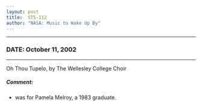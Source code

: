 ```yaml
---
layout: post
title:  STS-112
author: "NASA: Music to Wake Up By"
---
```


----
### DATE: October 11, 2002
----
Oh Thou Tupelo, by The Wellesley College Choir

##### Comment:
* was for Pamela Melroy, a 1983 graduate.

